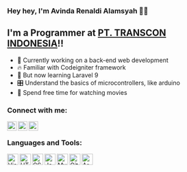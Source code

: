 ### Hey hey, I'm Avinda Renaldi Alamsyah 👋😁

## I'm a Programmer at [PT. TRANSCON INDONESIA][website]!!

- 🔩 Currently working on a back-end web development
- 🔥 Familiar with Codeigniter framework
- 🎨 But now learning Laravel 9
- 🎛️ Understand the basics of microcontrollers, like arduino
- 🎥 Spend free time for watching movies

### Connect with me:

[<img align="left" alt="Avinda Alamsyah | Facebook" width="22px" src="https://cdn.jsdelivr.net/npm/simple-icons@8.2.0/icons/facebook.svg" />][facebook]
[<img align="left" alt="Avinda Alamsyah | LinkedIn" width="22px" src="https://cdn.jsdelivr.net/npm/simple-icons@8.2.0/icons/linkedin.svg" />][linkedin]
[<img align="left" alt="Avinda Alamsyah | Instagram" width="22px" src="https://cdn.jsdelivr.net/npm/simple-icons@8.2.0/icons/instagram.svg" />][instagram]

<br />

### Languages and Tools:

<img align="left" alt="Visual Studio Code" width="26px" src="https://cdn.jsdelivr.net/npm/simple-icons@8.2.0/icons/visualstudiocode.svg" />
<img align="left" alt="HTML5" width="26px" src="https://cdn.jsdelivr.net/npm/simple-icons@8.2.0/icons/html5.svg" />
<img align="left" alt="CSS3" width="26px" src="https://cdn.jsdelivr.net/npm/simple-icons@8.2.0/icons/css3.svg" />
<img align="left" alt="JavaScript" width="26px" src="https://cdn.jsdelivr.net/npm/simple-icons@8.2.0/icons/javascript.svg" />
<img align="left" alt="MySQL" width="26px" src="https://cdn.jsdelivr.net/npm/simple-icons@8.2.0/icons/mysql.svg" />
<img align="left" alt="GitHub" width="26px" src="https://cdn.jsdelivr.net/npm/simple-icons@8.2.0/icons/github.svg" />
<img align="left" alt="Arduino" height="26px" src="https://cdn.jsdelivr.net/npm/simple-icons@8.2.0/icons/arduino.svg" />

<br />
<br />

[website]: https://www.transcon-indonesia.id/
[facebook]: https://www.facebook.com/avinda.alamsyahsastrohardjono/
[instagram]: https://www.instagram.com/alamsyahsastrohardjono/
[linkedin]: https://www.linkedin.com/in/avinda-alamsyah-4633a813a/
